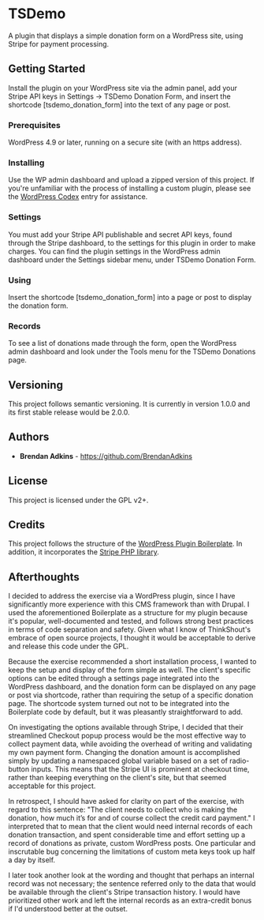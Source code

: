 # TSDemo

A plugin that displays a simple donation form on a WordPress site, using Stripe for payment processing.

## Getting Started

Install the plugin on your WordPress site via the admin panel, add your Stripe API keys in Settings -> TSDemo Donation Form, and insert the shortcode \[tsdemo_donation_form\] into the text of any page or post.

### Prerequisites

WordPress 4.9 or later, running on a secure site (with an https address).

### Installing

Use the WP admin dashboard and upload a zipped version of this project. If you're unfamiliar with the process of installing a custom plugin, please see the [WordPress Codex](https://codex.wordpress.org/Managing_Plugins#Manual_Plugin_Installation) entry for assistance.

### Settings

You must add your Stripe API publishable and secret API keys, found through the Stripe dashboard, to the settings for this plugin in order to make charges. You can find the plugin settings in the WordPress admin dashboard under the Settings sidebar menu, under TSDemo Donation Form.

### Using

Insert the shortcode \[tsdemo_donation_form\] into a page or post to display the donation form.

### Records

To see a list of donations made through the form, open the WordPress admin dashboard and look under the Tools menu for the TSDemo Donations page.

## Versioning

This project follows semantic versioning. It is currently in version 1.0.0 and its first stable release would be 2.0.0.

## Authors

* **Brendan Adkins** - https://github.com/BrendanAdkins

## License

This project is licensed under the GPL v2+.

## Credits

This project follows the structure of the [WordPress Plugin Boilerplate](https://github.com/DevinVinson/WordPress-Plugin-Boilerplate). In addition, it incorporates the [Stripe PHP library](https://github.com/stripe/stripe-php).

## Afterthoughts

I decided to address the exercise via a WordPress plugin, since I have significantly more experience with this CMS framework than with Drupal. I used the aforementioned Boilerplate as a structure for my plugin because it's popular, well-documented and tested, and follows strong best practices in terms of code separation and safety. Given what I know of ThinkShout's embrace of open source projects, I thought it would be acceptable to derive and release this code under the GPL.

Because the exercise recommended a short installation process, I wanted to keep the setup and display of the form simple as well. The client's specific options can be edited through a settings page integrated into the WordPress dashboard, and the donation form can be displayed on any page or post via shortcode, rather than requiring the setup of a specific donation page. The shortcode system turned out not to be integrated into the Boilerplate code by default, but it was pleasantly straightforward to add.

On investigating the options available through Stripe, I decided that their streamlined Checkout popup process would be the most effective way to collect payment data, while avoiding the overhead of writing and validating my own payment form. Changing the donation amount is accomplished simply by updating a namespaced global variable based on a set of radio-button inputs. This means that the Stripe UI is prominent at checkout time, rather than keeping everything on the client's site, but that seemed acceptable for this project.

In retrospect, I should have asked for clarity on part of the exercise, with regard to this sentence: "The client needs to collect who is making the donation, how much it’s for and of course collect the credit card payment." I interpreted that to mean that the client would need internal records of each donation transaction, and spent considerable time and effort setting up a record of donations as private, custom WordPress posts. One particular and inscrutable bug concerning the limitations of custom meta keys took up half a day by itself.

I later took another look at the wording and thought that perhaps an internal record was not necessary; the sentence referred only to the data that would be available through the client's Stripe transaction history. I would have prioritized other work and left the internal records as an extra-credit bonus if I'd understood better at the outset.